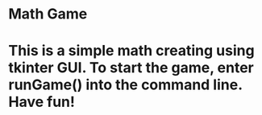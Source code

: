 # Math Game 

# This is a simple math creating using tkinter GUI. To start the game, enter runGame() into the command line. Have fun!
